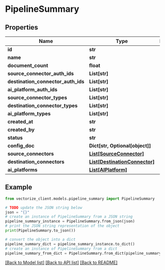 # PipelineSummary


## Properties

Name | Type | Description | Notes
------------ | ------------- | ------------- | -------------
**id** | **str** |  | 
**name** | **str** |  | 
**document_count** | **float** |  | 
**source_connector_auth_ids** | **List[str]** |  | 
**destination_connector_auth_ids** | **List[str]** |  | 
**ai_platform_auth_ids** | **List[str]** |  | 
**source_connector_types** | **List[str]** |  | 
**destination_connector_types** | **List[str]** |  | 
**ai_platform_types** | **List[str]** |  | 
**created_at** | **str** |  | 
**created_by** | **str** |  | 
**status** | **str** |  | [optional] 
**config_doc** | **Dict[str, Optional[object]]** |  | [optional] 
**source_connectors** | [**List[SourceConnector]**](SourceConnector.md) |  | 
**destination_connectors** | [**List[DestinationConnector]**](DestinationConnector.md) |  | 
**ai_platforms** | [**List[AIPlatform]**](AIPlatform.md) |  | 

## Example

```python
from vectorize_client.models.pipeline_summary import PipelineSummary

# TODO update the JSON string below
json = "{}"
# create an instance of PipelineSummary from a JSON string
pipeline_summary_instance = PipelineSummary.from_json(json)
# print the JSON string representation of the object
print(PipelineSummary.to_json())

# convert the object into a dict
pipeline_summary_dict = pipeline_summary_instance.to_dict()
# create an instance of PipelineSummary from a dict
pipeline_summary_from_dict = PipelineSummary.from_dict(pipeline_summary_dict)
```
[[Back to Model list]](../README.md#documentation-for-models) [[Back to API list]](../README.md#documentation-for-api-endpoints) [[Back to README]](../README.md)


